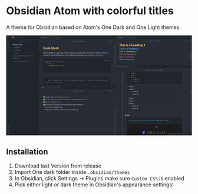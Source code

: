 # Obsidian Atom with colorful titles

A theme for Obsidian based on Atom's One Dark and One Light themes.

![Screenshot](Screenshot.png)

## Installation

1. Download last Version from release
2. Import One dark folder inside `.obsidian/themes`
3. In Obsidian, click Settings -> Plugins make sure `Custom CSS` is enabled 
4. Pick either light or dark theme in Obsidian's appearance settings!
